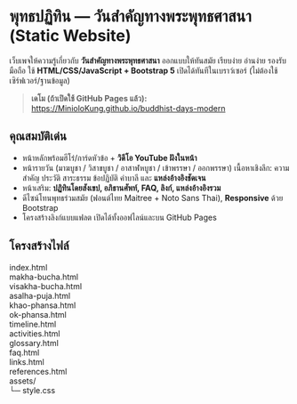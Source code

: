 # พุทธปฏิทิน — วันสำคัญทางพระพุทธศาสนา (Static Website)

เว็บเพจให้ความรู้เกี่ยวกับ **วันสำคัญทางพระพุทธศาสนา** ออกแบบให้ทันสมัย เรียบง่าย อ่านง่าย รองรับมือถือ ใช้ **HTML/CSS/JavaScript + Bootstrap 5** เปิดได้ทันทีในเบราว์เซอร์ (ไม่ต้องใช้เซิร์ฟเวอร์/ฐานข้อมูล)

> **เดโม (ถ้าเปิดใช้ GitHub Pages แล้ว):** https://MinioloKung.github.io/buddhist-days-modern

## คุณสมบัติเด่น
- หน้าหลักพร้อมฮีโร่/การ์ดหัวข้อ + **วิดีโอ YouTube ฝังในหน้า**
- หน้ารายวัน (มาฆบูชา / วิสาขบูชา / อาสาฬหบูชา / เข้าพรรษา / ออกพรรษา) เนื้อหาเชิงลึก: ความสำคัญ ประวัติ สาระธรรม ข้อปฏิบัติ คำบาลี และ **แหล่งอ้างอิงชัดเจน**
- หน้าเสริม: **ปฏิทินโดยสังเขป, อภิธานศัพท์, FAQ, ลิงก์, แหล่งอ้างอิงรวม**
- ดีไซน์โทนพุทธร่วมสมัย (ฟอนต์ไทย Maitree + Noto Sans Thai), **Responsive** ด้วย Bootstrap
- โครงสร้างลิงก์แบบแฟลต เปิดได้ทั้งออฟไลน์และบน GitHub Pages

## โครงสร้างไฟล์
index.html  
makha-bucha.html  
visakha-bucha.html  
asalha-puja.html  
khao-phansa.html  
ok-phansa.html  
timeline.html  
activities.html  
glossary.html  
faq.html  
links.html  
references.html  
assets/  
└─ style.css  
